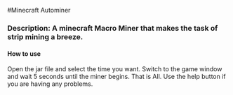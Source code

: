 #Minecraft Autominer
### Description: A minecraft Macro Miner that makes the task of strip mining a breeze.

#### How to use
Open the jar file and select the time you want. Switch to the game window and wait 5 seconds until the miner begins. That is All. Use the help button if you are having any problems.

